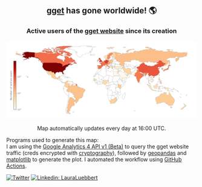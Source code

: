 <h2 align="center">
  <a href="https://github.com/pachterlab/gget">gget</a> has gone worldwide! 🌎<br>
</h2>
<h3 align="center">
  Active users of the <a href="https://pachterlab.github.io/gget">gget website</a> since its creation
</h3>

![alt text](https://github.com/lauraluebbert/lauraluebbert/raw/main/gget_user_map.png)

<p align="center">
Map automatically updates every day at 16:00 UTC.
</p>

Programs used to generate this map:<br>
I am using the <a href="https://developers.google.com/analytics/devguides/reporting/data/v1">Google Analytics 4 API v1 (Beta)</a> to query the gget website traffic (creds encrypted with <a href="https://github.com/pyca/cryptography">cryptography</a>), followed by <a href="https://geopandas.org/en/stable/">geopandas</a> and <a href="https://matplotlib.org/">matplotlib</a> to generate the plot. I automated the workflow using <a href="https://github.com/features/actions">GitHub Actions</a>.<br>
   
[![Twitter](https://img.shields.io/twitter/url/https/twitter.com/neuroluebbert.svg?style=social&label=NeuroLuebbert)](https://twitter.com/neuroluebbert)
[![Linkedin: LauraLuebbert](https://img.shields.io/badge/-LauraLuebbert-blue?style=round-square&logo=Linkedin&logoColor=white&link=https://www.linkedin.com/in/LauraLuebbert/)](https://www.linkedin.com/in/LauraLuebbert/)  

<!--
**lauraluebbert/lauraluebbert** is a ✨ _special_ ✨ repository because its `README.md` (this file) appears on your GitHub profile.

Here are some ideas to get you started:

- 🔭 I’m currently working on ...
- 🌱 I’m currently learning ...
- 👯 I’m looking to collaborate on ...
- 🤔 I’m looking for help with ...
- 💬 Ask me about ...
- 📫 How to reach me: ...
- 😄 Pronouns: ...
- ⚡ Fun fact: ...
-->
